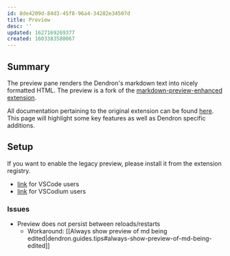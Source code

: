 ```yaml
---
id: 8de4209d-84d3-45f8-96a4-34282e34507d
title: Preview
desc: ''
updated: 1627169269377
created: 1603383580067
---
```


## Summary

The preview pane renders the Dendron's markdown text into nicely formatted HTML. The preview is a fork of the [markdown-preview-enhanced extension](https://github.com/shd101wyy/vscode-markdown-preview-enhanced). 

All documentation pertaining to the original extension can be found [here](https://shd101wyy.github.io/markdown-preview-enhanced/#/). This page will highlight some key features as well as Dendron specific additions. 

## Setup

If you want to enable the legacy preview, please install it from the extension registry.

- [link](https://marketplace.visualstudio.com/items?itemName=dendron.dendron-markdown-preview-enhanced) for VSCode users
- [link](https://open-vsx.org/extension/dendron/dendron-markdown-preview-enhanced) for VSCodium users

### Issues

- Preview does not persist between reloads/restarts
  - Workaround: [[Always show preview of md being edited|dendron.guides.tips#always-show-preview-of-md-being-edited]]

